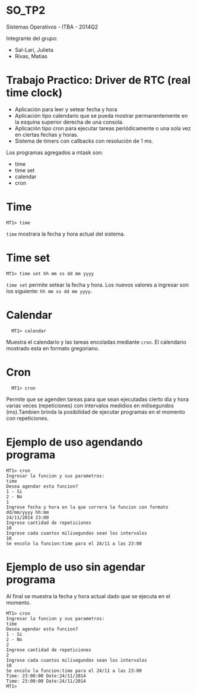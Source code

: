 SO_TP2
======

Sistemas Operativos - ITBA - 2014Q2

Integrante del grupo:
- Sal-Lari, Julieta
- Rivas, Matias

# Trabajo Practico: Driver de RTC (real time clock)
- Aplicación para leer y setear fecha y hora
- Aplicación tipo calendario que se pueda mostrar permanentemente en la esquina
superior derecha de una consola.
- Aplicación tipo cron para ejecutar tareas periódicamente o una sola vez en ciertas
fechas y horas.
- Sistema de timers con callbacks con resolución de 1 ms.

Los programas agregados a mtask son:
- time
- time set
- calendar
- cron

# Time

    MT1> time

`time` mostrara la fecha y hora actual del sistema.


# Time set

    MT1> time set hh mm ss dd mm yyyy
    
`time set` permite setear la fecha y hora.
Los nuevos valores a ingresar son los siguiente: `hh mm ss dd mm yyyy`.


# Calendar

      MT1> calendar

Muestra el calendario y las tareas encoladas mediante `cron`.
El calendario mostrado esta en formato gregoriano.

# Cron

      MT1> cron

Permite que se agenden tareas para que sean ejecutadas cierto dia y hora varias veces (repeticiones)
con intervalos medidios en milisegundos (ms).Tambien brinda la posibilidad de ejecutar programas en 
el momento con repeticiones.

# Ejemplo de uso agendando programa

    MT1> cron
    Ingresar la funcion y sus parametros:
    time
    Desea agendar esta funcion?
    1 - Si
    2 - No
    1
    Ingrese fecha y hora en la que correra la funcion con formato dd/mm/yyyy hh:mm
    24/11/2014 23:00
    Ingrese cantidad de repeticiones
    10
    Ingrese cada cuantos milisegundos sean los intervalos
    10
    Se encolo la funcion:time para el 24/11 a las 23:00
    
# Ejemplo de uso sin agendar programa
Al final se muestra la fecha y hora actual dado que se ejecuta en el momento.

    MT1> cron
    Ingresar la funcion y sus parametros:
    time
    Desea agendar esta funcion?
    1 - Si
    2 - No
    2
    Ingrese cantidad de repeticiones
    2
    Ingrese cada cuantos milisegundos sean los intervalos
    10
    Se encolo la funcion:time para el 24/11 a las 23:00
    Time: 23:00:00 Date:24/11/2014
    Time: 23:00:00 Date:24/11/2014
    MT1>
